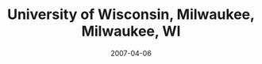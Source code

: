 ---
title: "University of Wisconsin, Milwaukee, Milwaukee, WI"
project_id: 
date: 2007-04-06
conference_id: ""
presenters:
   - peter_bandettini
summary: "<p>University of Wisconsin, Milwaukee, Milwaukee, WI</p>"
file: /assets/presentations/T206.ppt
filename: T206.ppt
layout: presentation
---